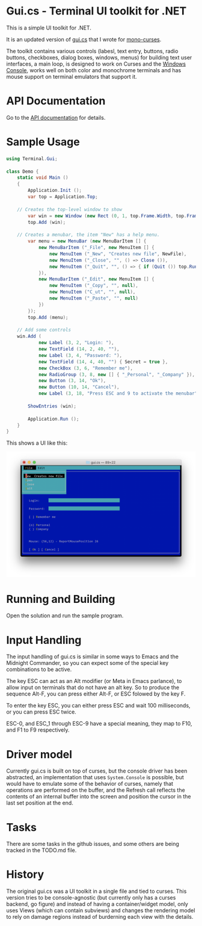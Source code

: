 # Gui.cs - Terminal UI toolkit for .NET

This is a simple UI toolkit for .NET.

It is an updated version of
[gui.cs](https://github.com/mono/mono-curses/blob/master/gui.cs) that
I wrote for [mono-curses](https://github.com/mono/mono-curses).

The toolkit contains various controls (labesl, text entry, buttons,
radio buttons, checkboxes, dialog boxes, windows, menus) for building
text user interfaces, a main loop, is designed to work on Curses and
the [Windows
Console](https://github.com/migueldeicaza/gui.cs/issues/27), works
well on both color and monochrome terminals and has mouse support on
terminal emulators that support it.

# API Documentation

Go to the [API documentation](https://migueldeicaza.github.io/gui.cs/api/Terminal.Gui.html) for details.

# Sample Usage

```csharp
using Terminal.Gui;

class Demo {
    static void Main ()
    {
        Application.Init ();
        var top = Application.Top;

	// Creates the top-level window to show
        var win = new Window (new Rect (0, 1, top.Frame.Width, top.Frame.Height-1), "MyApp");
        top.Add (win);

	// Creates a menubar, the item "New" has a help menu.
        var menu = new MenuBar (new MenuBarItem [] {
            new MenuBarItem ("_File", new MenuItem [] {
                new MenuItem ("_New", "Creates new file", NewFile),
                new MenuItem ("_Close", "", () => Close ()),
                new MenuItem ("_Quit", "", () => { if (Quit ()) top.Running = false; })
            }),
            new MenuBarItem ("_Edit", new MenuItem [] {
                new MenuItem ("_Copy", "", null),
                new MenuItem ("C_ut", "", null),
                new MenuItem ("_Paste", "", null)
            })
        });
        top.Add (menu);

	// Add some controls
	win.Add (
            new Label (3, 2, "Login: "),
            new TextField (14, 2, 40, ""),
            new Label (3, 4, "Password: "),
            new TextField (14, 4, 40, "") { Secret = true },
            new CheckBox (3, 6, "Remember me"),
            new RadioGroup (3, 8, new [] { "_Personal", "_Company" }),
            new Button (3, 14, "Ok"),
            new Button (10, 14, "Cancel"),
            new Label (3, 18, "Press ESC and 9 to activate the menubar"));

        ShowEntries (win);

        Application.Run ();
    }
}
```

This shows a UI like this:

![Sample app](docfx/sample.png?raw=true)

# Running and Building

Open the solution and run the sample program.

# Input Handling

The input handling of gui.cs is similar in some ways to Emacs and the
Midnight Commander, so you can expect some of the special key
combinations to be active.

The key ESC can act as an Alt modifier (or Meta in Emacs parlance), to
allow input on terminals that do not have an alt key.  So to produce
the sequence Alt-F, you can press either Alt-F, or ESC folowed by the key F.

To enter the key ESC, you can either press ESC and wait 100
milliseconds, or you can press ESC twice.

ESC-0, and ESC_1 through ESC-9 have a special meaning, they map to
F10, and F1 to F9 respectively.

# Driver model

Currently gui.cs is built on top of curses, but the console driver has
been abstracted, an implementation that uses `System.Console` is
possible, but would have to emulate some of the behavior of curses,
namely that operations are performed on the buffer, and the Refresh
call reflects the contents of an internal buffer into the screen and
position the cursor in the last set position at the end.

# Tasks

There are some tasks in the github issues, and some others are being
tracked in the TODO.md file.

# History

The original gui.cs was a UI toolkit in a single file and tied to
curses.  This version tries to be console-agnostic (but currently only
has a curses backend, go figure) and instead of having a
container/widget model, only uses Views (which can contain subviews)
and changes the rendering model to rely on damage regions instead of 
burderning each view with the details.

